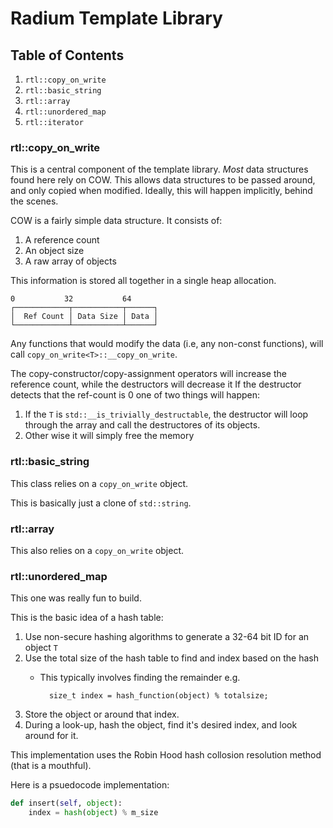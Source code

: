 ﻿# Radium Template Library

## Table of Contents
1. `rtl::copy_on_write`
2. `rtl::basic_string`
3. `rtl::array`
4. `rtl::unordered_map`
5. `rtl::iterator`


### rtl::copy_on_write

This is a central component of the template library. *Most* data structures found here rely on COW.
This allows data structures to be passed around, and only copied when modified. Ideally, this will happen implicitly, 
behind the scenes. 

COW is a fairly simple data structure. It consists of:
1. A reference count
2. An object size
3. A raw array of objects

This information is stored all together in a single heap allocation.
```
0           32           64    
┌────────────┬───────────┬──────┐
│  Ref Count │ Data Size │ Data │    
└────────────┴───────────┴──────┘
```

Any functions that would modify the data (i.e, any non-const functions), will call `copy_on_write<T>::__copy_on_write`.

The copy-constructor/copy-assignment operators will increase the reference count, while the destructors will decrease it
If the destructor detects that the ref-count is 0 one of two things will happen:
1. If the `T` is `std::__is_trivially_destructable`, the destructor will loop through the array and call the destructores of its objects.
1. Other wise it will simply free the memory


### rtl::basic_string

This class relies on a `copy_on_write` object.

This is basically just a clone of `std::string`.

### rtl::array

This also relies on a `copy_on_write` object.

### rtl::unordered_map

This one was really fun to build.

This is the basic idea of a hash table:
1. Use non-secure hashing algorithms to generate a 32-64 bit ID for an object `T`
2. Use the total size of the hash table to find and index based on the hash
	- This typically involves finding the remainder e.g. 

	        size_t index = hash_function(object) % totalsize;
3. Store the object or around that index.
4. During a look-up, hash the object, find it's desired index, and look around for it.

This implementation uses the Robin Hood hash collosion resolution method (that is a mouthful).

Here is a psuedocode implementation:
```python
def insert(self, object):
	index = hash(object) % m_size

```
